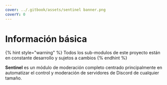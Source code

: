 ```yaml
---
cover: ../.gitbook/assets/sentinel banner.png
coverY: 0
---
```


# Información básica

{% hint style="warning" %}
Todos los sub-modulos de este proyecto están en constante desarrollo y sujetos a cambios
{% endhint %}

**Sentinel** es un módulo de moderación completo centrado principalmente en automatizar el control y moderación de servidores de Discord de cualquier tamaño.
